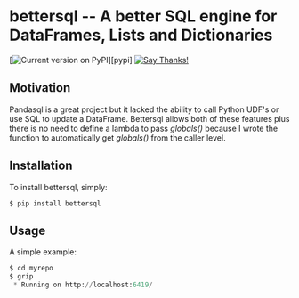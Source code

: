 bettersql -- A better SQL engine for DataFrames, Lists and Dictionaries
=====================================

[![Current version on PyPI](https://pypi.org/project/bettersql/)][pypi]
[![Say Thanks!](https://img.shields.io/badge/Say%20Thanks-!-1EAEDB.svg)](https://saythanks.io/to/joey@me.com)

Motivation
----------

Pandasql is a great project but it lacked the ability to call Python UDF's or use SQL to update a DataFrame. 
Bettersql allows both of these features plus there is no need to define a lambda to pass *globals()* because
I wrote the function to automatically get *globals()* from the caller level.

Installation
------------

To install bettersql, simply:

```console
$ pip install bettersql
```

Usage
-----

A simple example:

```python
$ cd myrepo
$ grip
 * Running on http://localhost:6419/
```

